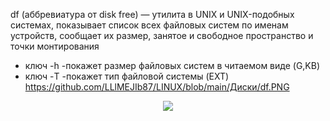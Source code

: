 df (аббревиатура от disk free) — утилита в UNIX и UNIX-подобных системах, показывает список всех файловых систем по именам устройств, сообщает их размер, занятое и свободное пространство и точки монтирования
- ключ -h -покажет размер файловых систем в читаемом виде (G,KB)
- ключ -T -покажет тип файловой системы (EXT)
https://github.com/LLlMEJIb87/LINUX/blob/main/Диски/df.PNG
<p align="center">
<image src="https://github.com/LLlMEJIb87/LINUX/blob/main/Диски/df.PNG">
</p>
